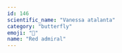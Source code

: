 ```yaml
---
id: 146
scientific_name: "Vanessa atalanta"
category: "butterfly"
emoji: "🦋"
name: "Red admiral"
---
```

